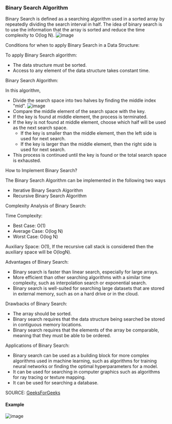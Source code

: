 <h3> Binary Search Algorithm </h3>

Binary Search is defined as a searching algorithm used in a sorted array by repeatedly dividing the search interval in half. The idea of binary search is to use the information that the array is sorted and reduce the time complexity to O(log N). 
![image](https://github.com/h4ckyou/h4ckyou.github.io/assets/127159644/fd62102c-2206-4b4c-ad3b-317bf6f99425)

Conditions for when to apply Binary Search in a Data Structure:

To apply Binary Search algorithm:
- The data structure must be sorted.
- Access to any element of the data structure takes constant time.

Binary Search Algorithm:

In this algorithm, 
- Divide the search space into two halves by finding the middle index "mid". 
![image](https://github.com/h4ckyou/h4ckyou.github.io/assets/127159644/22ba339c-76c5-42b2-a88e-cd1f6e65009d)
- Compare the middle element of the search space with the key. 
- If the key is found at middle element, the process is terminated.
- If the key is not found at middle element, choose which half will be used as the next search space.
  - If the key is smaller than the middle element, then the left side is used for next search.
  - If the key is larger than the middle element, then the right side is used for next search.
- This process is continued until the key is found or the total search space is exhausted.

How to Implement Binary Search?

The Binary Search Algorithm can be implemented in the following two ways
- Iterative Binary Search Algorithm
- Recursive Binary Search Algorithm

Complexity Analysis of Binary Search:

Time Complexity: 
- Best Case: O(1)
- Average Case: O(log N)
- Worst Case: O(log N)

Auxiliary Space: O(1), If the recursive call stack is considered then the auxiliary space will be O(logN).

Advantages of Binary Search:
- Binary search is faster than linear search, especially for large arrays.
- More efficient than other searching algorithms with a similar time complexity, such as interpolation search or exponential search.
- Binary search is well-suited for searching large datasets that are stored in external memory, such as on a hard drive or in the cloud.

Drawbacks of Binary Search:
- The array should be sorted.
- Binary search requires that the data structure being searched be stored in contiguous memory locations. 
- Binary search requires that the elements of the array be comparable, meaning that they must be able to be ordered.

Applications of Binary Search:
- Binary search can be used as a building block for more complex algorithms used in machine learning, such as algorithms for training neural networks or finding the optimal hyperparameters for a model.
- It can be used for searching in computer graphics such as algorithms for ray tracing or texture mapping.
- It can be used for searching a database.

SOURCE: [GeeksForGeeks](https://www.geeksforgeeks.org/binary-search/)

#### Example
![image](https://github.com/h4ckyou/h4ckyou.github.io/assets/127159644/9bbd3097-bbce-42fb-930f-55072f8ef15f)





